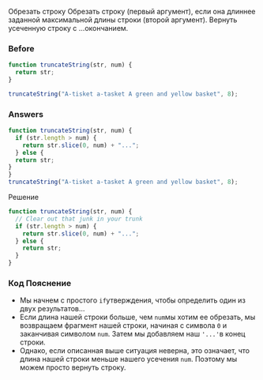 Обрезать строку
Обрезать строку (первый аргумент), если она длиннее заданной максимальной длины строки (второй аргумент). Вернуть усеченную строку с ...окончанием.

### Before
```javascript
function truncateString(str, num) {
  return str;
}

truncateString("A-tisket a-tasket A green and yellow basket", 8);
```
### Answers
```javascript
function truncateString(str, num) {
  if (str.length > num) {
    return str.slice(0, num) + "...";
  } else {
  return str;
}
}
truncateString("A-tisket a-tasket A green and yellow basket", 8);
```
Решение
```javascript
function truncateString(str, num) {
  // Clear out that junk in your trunk
  if (str.length > num) {
    return str.slice(0, num) + "...";
  } else {
    return str;
  }
}
```
### Код Пояснение
* Мы начнем с простого `if`утверждения, чтобы определить один из двух результатов…
* Если длина нашей строки больше, чем `num`мы хотим ее обрезать, мы возвращаем фрагмент нашей строки, начиная с символа `0` и заканчивая символом `num`. Затем мы добавляем наш `'...'`в конец строки.
* Однако, если описанная выше ситуация неверна, это означает, что длина нашей строки меньше нашего усечения `num`. Поэтому мы можем просто вернуть строку.
